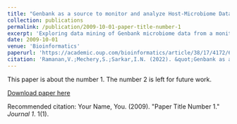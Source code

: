 ```yaml
---
title: "Genbank as a source to monitor and analyze Host-Microbiome Data"
collection: publications
permalink: /publication/2009-10-01-paper-title-number-1
excerpt: 'Exploring data mining of Genbank microbiome data from a monitoring perspective'
date: 2009-10-01
venue: 'Bioinformatics'
paperurl: 'https://academic.oup.com/bioinformatics/article/38/17/4172/6633928?login=true'
citation: 'Ramanan,V.;Mechery,S.;Sarkar,I.N. (2022). &quot;Genbank as a source to monitor and analyze Host-Microbiome Data.&quot; <i>Bioinformatics</i>. DOI: 10.1093/bioinformatics/btac487'
---
```

This paper is about the number 1. The number 2 is left for future work.

[Download paper here](http://academicpages.github.io/files/paper1.pdf)

Recommended citation: Your Name, You. (2009). "Paper Title Number 1." <i>Journal 1</i>. 1(1).
